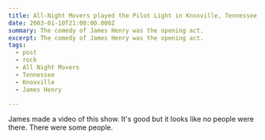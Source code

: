 ```yaml
---
title: All-Night Movers played the Pilot Light in Knoxville, Tennessee
date: 2003-01-10T21:00:00.000Z
summary: The comedy of James Henry was the opening act.
excerpt: The comedy of James Henry was the opening act.
tags:
  - post
  - rock
  - All Night Movers
  - Tennessee
  - Knoxville
  - James Henry

---
```


James made a video of this show. It's good but it looks like no people were there. There were some people.